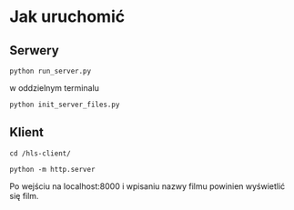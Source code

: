 # Jak uruchomić
## Serwery
`python run_server.py`

w oddzielnym terminalu

`python init_server_files.py`
## Klient
`cd /hls-client/`

`python -m http.server`

Po wejściu na localhost:8000 i wpisaniu nazwy filmu powinien wyświetlić się film.